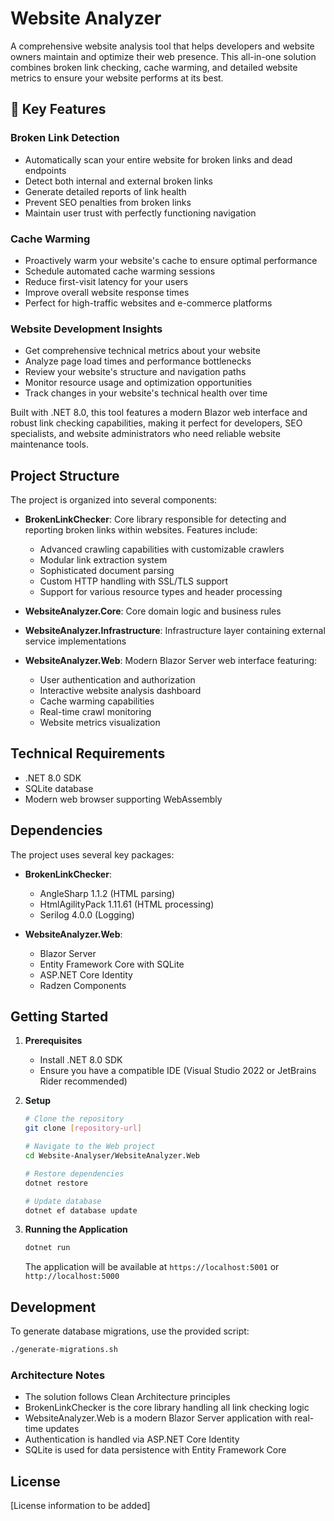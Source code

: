 # Website Analyzer

A comprehensive website analysis tool that helps developers and website owners maintain and optimize their web presence. This all-in-one solution combines broken link checking, cache warming, and detailed website metrics to ensure your website performs at its best.

## 🚀 Key Features

### Broken Link Detection
- Automatically scan your entire website for broken links and dead endpoints
- Detect both internal and external broken links
- Generate detailed reports of link health
- Prevent SEO penalties from broken links
- Maintain user trust with perfectly functioning navigation

### Cache Warming
- Proactively warm your website's cache to ensure optimal performance
- Schedule automated cache warming sessions
- Reduce first-visit latency for your users
- Improve overall website response times
- Perfect for high-traffic websites and e-commerce platforms

### Website Development Insights
- Get comprehensive technical metrics about your website
- Analyze page load times and performance bottlenecks
- Review your website's structure and navigation paths
- Monitor resource usage and optimization opportunities
- Track changes in your website's technical health over time

Built with .NET 8.0, this tool features a modern Blazor web interface and robust link checking capabilities, making it perfect for developers, SEO specialists, and website administrators who need reliable website maintenance tools.

## Project Structure

The project is organized into several components:

- **BrokenLinkChecker**: Core library responsible for detecting and reporting broken links within websites. Features include:
    - Advanced crawling capabilities with customizable crawlers
    - Modular link extraction system
    - Sophisticated document parsing
    - Custom HTTP handling with SSL/TLS support
    - Support for various resource types and header processing

- **WebsiteAnalyzer.Core**: Core domain logic and business rules
- **WebsiteAnalyzer.Infrastructure**: Infrastructure layer containing external service implementations
- **WebsiteAnalyzer.Web**: Modern Blazor Server web interface featuring:
    - User authentication and authorization
    - Interactive website analysis dashboard
    - Cache warming capabilities
    - Real-time crawl monitoring
    - Website metrics visualization

## Technical Requirements

- .NET 8.0 SDK
- SQLite database
- Modern web browser supporting WebAssembly

## Dependencies

The project uses several key packages:
- **BrokenLinkChecker**:
    - AngleSharp 1.1.2 (HTML parsing)
    - HtmlAgilityPack 1.11.61 (HTML processing)
    - Serilog 4.0.0 (Logging)

- **WebsiteAnalyzer.Web**:
    - Blazor Server
    - Entity Framework Core with SQLite
    - ASP.NET Core Identity
    - Radzen Components

## Getting Started

1. **Prerequisites**
    - Install .NET 8.0 SDK
    - Ensure you have a compatible IDE (Visual Studio 2022 or JetBrains Rider recommended)

2. **Setup**
   ```bash
   # Clone the repository
   git clone [repository-url]
   
   # Navigate to the Web project
   cd Website-Analyser/WebsiteAnalyzer.Web
   
   # Restore dependencies
   dotnet restore
   
   # Update database
   dotnet ef database update
   ```

3. **Running the Application**
   ```bash
   dotnet run
   ```
   The application will be available at `https://localhost:5001` or `http://localhost:5000`

## Development

To generate database migrations, use the provided script:
```bash
./generate-migrations.sh
```

### Architecture Notes

- The solution follows Clean Architecture principles
- BrokenLinkChecker is the core library handling all link checking logic
- WebsiteAnalyzer.Web is a modern Blazor Server application with real-time updates
- Authentication is handled via ASP.NET Core Identity
- SQLite is used for data persistence with Entity Framework Core

## License

[License information to be added]